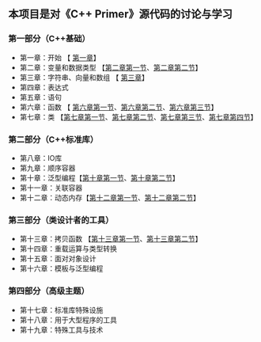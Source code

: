 ## 本项目是对《C++ Primer》源代码的讨论与学习



### 第一部分（C++基础）

- 第一章：开始 【 [第一章](https://www.bilibili.com/video/av61616563/)】
- 第二章：变量和数据类型 【[第二章第一节](https://www.bilibili.com/video/av61772099/)、[第二章第二节](https://www.bilibili.com/video/av61895809/)】
- 第三章：字符串、向量和数组 【 [第三章](https://www.bilibili.com/video/av62203251/)】
- 第四章：表达式
- 第五章：语句
- 第六章：函数 【 [第六章第一节](https://www.bilibili.com/video/av62379136/)、[第六章第二节](https://www.bilibili.com/video/av62522425/)、[第六章第三节](https://www.bilibili.com/video/av62622279/)】
- 第七章：类 【[第七章第一节](https://www.bilibili.com/video/av63208231/)、[第七章第二节](https://www.bilibili.com/video/av63356852)、[第七章第三节](https://www.bilibili.com/video/av63511684)、[第七章第四节](https://www.bilibili.com/video/av63692684/)】



### 第二部分（C++标准库）

- 第八章：IO库
- 第九章：顺序容器
- 第十章：泛型编程【[第十章第一节](https://www.bilibili.com/video/av67158385/)、[第十章第二节](https://www.bilibili.com/video/av67398703/)】
- 第十一章：关联容器
- 第十二章：动态内存【[第十二章第一节](https://www.bilibili.com/video/av67583494)、[第十二章第二节](https://www.bilibili.com/video/av67718992)】



### 第三部分（类设计者的工具）

- 第十三章：拷贝函数 【[第十三章第一节](https://www.bilibili.com/video/av70685483)、[第十三章第二节](https://www.bilibili.com/video/av70715859)】
- 第十四章：重载运算与类型转换
- 第十五章：面对对象设计
- 第十六章：模板与泛型编程



### 第四部分（高级主题）

- 第十七章：标准库特殊设施
- 第十八章：用于大型程序的工具
- 第十九章：特殊工具与技术


